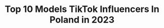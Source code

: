 ---
title: Top 10 Models TikTok Influencers In Poland in 2023
description: >-
  Find top models TikTok influencers in Poland in 2023. Most popular hashtags: #dlaciebie #dc #foryou #fyp.
platform: TikTok
hits: 48
text_top: Identify the most popular TikTok influencers on inBeat.
text_bottom: Our search engine holds 48 TikTok influencers like this in Poland for you to work with.
profiles:
  - username: "ankaskakanka15"
    fullname: >-
      Anulka👼🏼
    bio: >-
      💞Actress💞 🌸Model🌸 💕16💕 📷Ig/snap👻-ankaskakanka15
    location: "Poland"
    followers: 417000
    engagement: 1772
    commentsToLikes: 0.011397
    id: ck9kg953u6vgm0j78swqfr53x
    verified: false
    hashtags: "#foryou, #fyp, #dc, #dlaciebie"
  - username: "ola.szkol"
    fullname: >-
      olaszkolda📸
    bio: >-
      Ola Model📸 Ig: olaszkolda⤵️
    location: "Poland"
    followers: 168800
    engagement: 1931
    commentsToLikes: 0.010178
    id: ckbf9cqkt085p0j23t43nerd2
    verified: false
    hashtags: "#vogue, #voguechallenge, #voguemagazine, #duet"
  - username: "mrcn_dwi"
    fullname: >-
      mrcn_dwi
    bio: >-
      ING: mrcn_dwi 24 Dancer/Model/cook ❤️ LOVE YOU ALL ❤️
    location: "Poland"
    followers: 28200
    engagement: 1140
    commentsToLikes: 0.050452
    id: ckdtjsisqx5oh0j23rnti2ng3
    verified: false
    hashtags: "#caroline, #carolineforbes, #dlaciebie, #poland"
  - username: "topmodel.tvn"
    fullname: >-
      topmodel.tvn
    bio: >-
      Oficjalny profil programu „Top Model” 🔥
    location: "Poland"
    followers: 128800
    engagement: 1138
    commentsToLikes: 0.008426
    id: ckcehvl4npu3a0j23npuby0el
    verified: true
    hashtags: "#3dekadymody, #apart, #model, #topmodel"
  - username: "paulaperezplussizemodel"
    fullname: >-
      PaulaPerez26
    bio: >-
      Top Plus size model from Poland 💞 check my INSTAGRAM #plussizebypaulaperez 📸
    location: "Poland"
    followers: 29700
    engagement: 444
    commentsToLikes: 0.024345
    id: ck93obwh4429h0j78vluu8uap
    verified: false
    hashtags: "#supersizexl, #plussize, #plussizemodelslife, #photomodel"
  - username: "klaudia_moon"
    fullname: >-
      klaudia_moon
    bio: >-
      klaudia_moon ➡️ ig Klaudia Chojnacka 20Y🖤 Top Model Poland 8 🖤
    location: "Poland"
    followers: 86200
    engagement: 1481
    commentsToLikes: 0.013831
    id: ck9adyj17zdr60j7897a5luh5
    verified: false
    hashtags: "#viral, #fyp, #dlaciebie, #photoshoot"
  - username: "nikegoddess"
    fullname: >-
      Patrycja Zagórska
    bio: >-
      •model •21 yo •ig: nikegoddess_ •snap: morelaaaa
    location: "Poland"
    followers: 34900
    engagement: 1092
    commentsToLikes: 0.021551
    id: ck8oqw23z9b6d0j78b7h7xfea
    verified: false
    hashtags: "#trending, #tiktok, #slowmo, #slow"
  - username: "majamikarah"
    fullname: >-
      majamikarah
    bio: >-
      👑Miss Województwa Świętokrzyskiego Instagram - majamikarah💕 💃dancer and model
    location: "Poland"
    followers: 38100
    engagement: 382
    commentsToLikes: 0.019610
    id: ck8z1i91h1oip0j78zfo31v4b
    verified: false
    hashtags: "#funny, #dziewczyna, #video, #vegas"
  - username: "olgakleczkowska"
    fullname: >-
      olga kleczkowska ✌😗
    bio: >-
      Poland's Next Top Model 8 finalist IG @olga_kleczkowska 18 yo
    location: "Poland"
    followers: 283800
    engagement: 1579
    commentsToLikes: 0.005361
    id: ck8knhhaad6qp0j78xno5rzth
    verified: true
    hashtags: "#modeling, #duet, #men, #dc"
  - username: "julkabilska"
    fullname: >-
      Julia Bilska
    bio: >-
      17, model and a makeup lover Instagram: julkabilska
    location: "Poland"
    followers: 26200
    engagement: 1034
    commentsToLikes: 0.014275
    id: ckdc8fiawi2fc0j236pkkeoyn
    verified: false
    hashtags: "#makeuptutorial, #viral, #dlaciebie, #makeup"
---